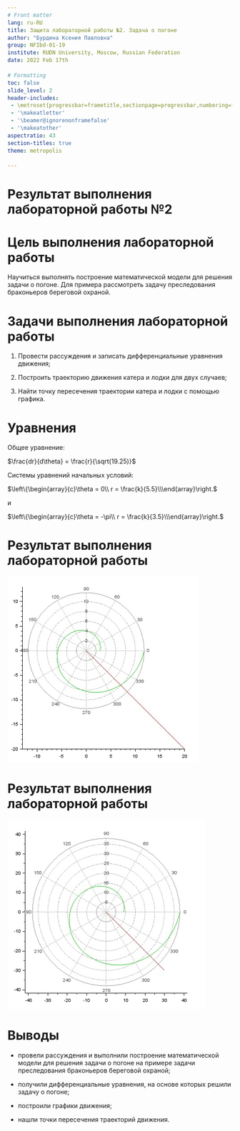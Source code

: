 ```yaml
---
# Front matter
lang: ru-RU
title: Защита лабораторной работы №2. Задача о погоне
author: "Бурдина Ксения Павловна"
group: NFIbd-01-19
institute: RUDN University, Moscow, Russian Federation
date: 2022 Feb 17th

# Formatting
toc: false
slide_level: 2
header-includes: 
 - \metroset{progressbar=frametitle,sectionpage=progressbar,numbering=fraction}
 - '\makeatletter'
 - '\beamer@ignorenonframefalse'
 - '\makeatother'
aspectratio: 43
section-titles: true
theme: metropolis

---
```


# Результат выполнения лабораторной работы №2

# Цель выполнения лабораторной работы 

Научиться выполнять построение математической модели для решения задачи о погоне. Для примера рассмотреть задачу преследования браконьеров береговой охраной.

# Задачи выполнения лабораторной работы

1. Провести рассуждения и записать дифференциальные уравнения движения;

2. Построить траекторию движения катера и лодки для двух случаев;

3. Найти точку пересечения траектории катера и лодки с помощью графика.

# Уравнения

Общее уравнение:

$\frac{dr}{d\theta} = \frac{r}{\sqrt(19.25)}$

Системы уравнений начальных условий: 

$\left\{\begin{array}{c}\theta = 0\\ r = \frac{k}{5.5}\\\end{array}\right.$

и 

$\left\{\begin{array}{c}\theta = -\pi\\ r = \frac{k}{3.5}\\\end{array}\right.$

# Результат выполнения лабораторной работы

![рис 1. График траектории движения в случае 1](screenshots/2.1.2.jpg)

# Результат выполнения лабораторной работы

![рис 2. График траектории движения в случае 2](screenshots/2.2.2.jpg)


# Выводы

- провели рассуждения и выполнили построение математической модели для решения задачи о погоне на примере задачи преследования браконьеров береговой охраной;

-  получили дифференциальные уравнения, на основе которых решили задачу о погоне;

- построили графики движения;

- нашли точки пересечения траекторий движения.

